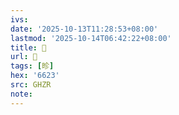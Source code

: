 ```yaml
---
ivs:
date: '2025-10-13T11:28:53+08:00'
lastmod: '2025-10-14T06:42:22+08:00'
title: 󰟍
url: 󰟍
tags: [昣]
hex: '6623'
src: GHZR
note:
---
```

